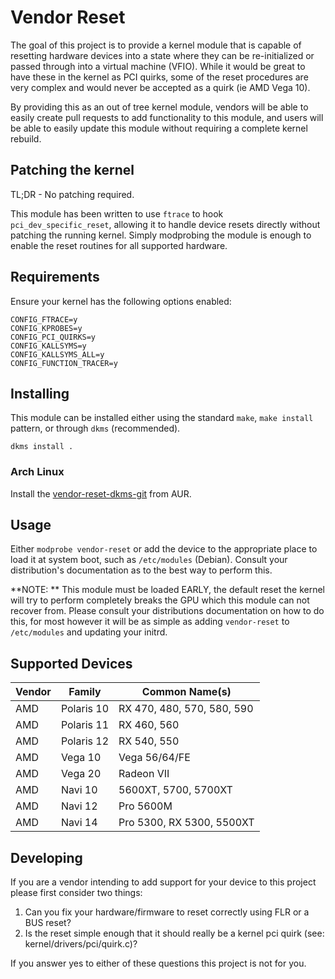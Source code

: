 # Vendor Reset

The goal of this project is to provide a kernel module that is capable of
resetting hardware devices into a state where they can be re-initialized or
passed through into a virtual machine (VFIO). While it would be great to have
these in the kernel as PCI quirks, some of the reset procedures are very complex
and would never be accepted as a quirk (ie AMD Vega 10).

By providing this as an out of tree kernel module, vendors will be able to
easily create pull requests to add functionality to this module, and users will
be able to easily update this module without requiring a complete kernel rebuild.

## Patching the kernel

TL;DR - No patching required.

This module has been written to use `ftrace` to hook `pci_dev_specific_reset`,
allowing it to handle device resets directly without patching the running
kernel. Simply modprobing the module is enough to enable the reset routines for
all supported hardware.

## Requirements

Ensure your kernel has the following options enabled:

```
CONFIG_FTRACE=y
CONFIG_KPROBES=y
CONFIG_PCI_QUIRKS=y
CONFIG_KALLSYMS=y
CONFIG_KALLSYMS_ALL=y
CONFIG_FUNCTION_TRACER=y
```

## Installing

This module can be installed either using the standard `make`, `make install`
pattern, or through `dkms` (recommended).

    dkms install .

### Arch Linux
Install the [vendor-reset-dkms-git](https://aur.archlinux.org/packages/vendor-reset-dkms-git) from AUR.

## Usage

Either `modprobe vendor-reset` or add the device to the appropriate place to
load it at system boot, such as `/etc/modules` (Debian). Consult your
distribution's documentation as to the best way to perform this.

**NOTE: ** This module must be loaded EARLY, the default reset the kernel will
try to perform completely breaks the GPU which this module can not recover from.
Please consult your distributions documentation on how to do this, for most
however it will be as simple as adding `vendor-reset` to `/etc/modules` and
updating your initrd.

## Supported Devices

| Vendor | Family | Common Name(s)
|---|---|---|
|AMD|Polaris 10| RX 470, 480, 570, 580, 590
|AMD|Polaris 11| RX 460, 560
|AMD|Polaris 12| RX 540, 550
|AMD|Vega 10| Vega 56/64/FE |
|AMD|Vega 20| Radeon VII |
|AMD|Navi 10| 5600XT, 5700, 5700XT
|AMD|Navi 12| Pro 5600M |
|AMD|Navi 14| Pro 5300, RX 5300, 5500XT

## Developing

If you are a vendor intending to add support for your device to this project
please first consider two things:

1. Can you fix your hardware/firmware to reset correctly using FLR or a BUS
   reset?
2. Is the reset simple enough that it should really be a kernel pci quirk
   (see: kernel/drivers/pci/quirk.c)?

If you answer yes to either of these questions this project is not for you.

